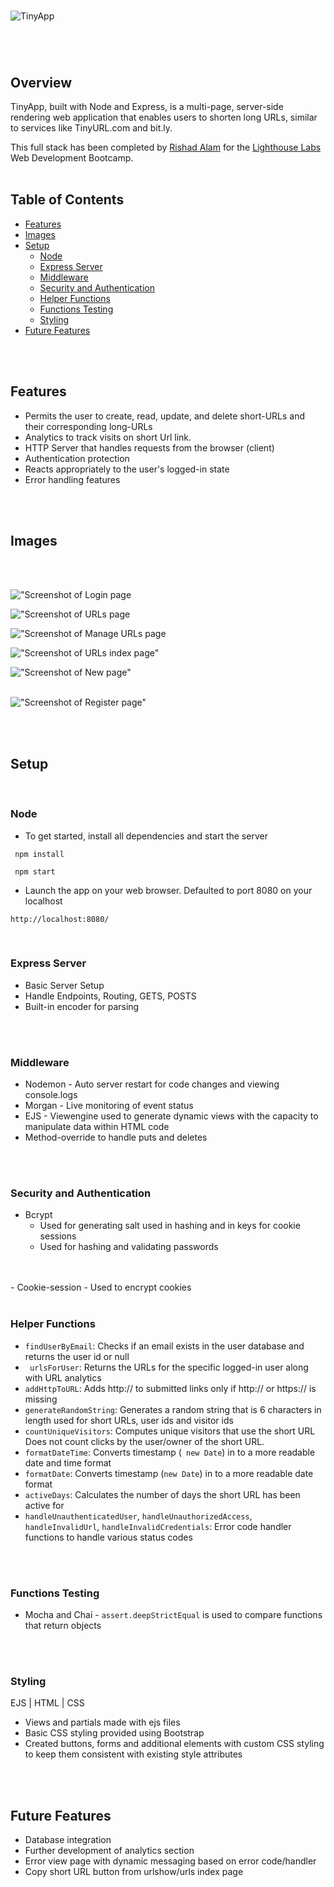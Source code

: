 
<br>

![TinyApp](https://github.com/rishadsanian/tinyapp/assets/77033627/f326b8b0-6657-46bd-9d85-dc1b25469624)


# 
<br>

## Overview

TinyApp, built with Node and Express, is a multi-page, server-side rendering web application that enables users to shorten long URLs, similar to services like TinyURL.com and bit.ly. 

This full stack has been completed by [Rishad Alam](https://github.com/rishadsanian) for the [Lighthouse Labs](https://www.lighthouselabs.ca/) Web Development Bootcamp.
<br>
<br>

## Table of Contents


- [Features](#features)
- [Images](#images)
- [Setup](#setup)
  - [Node](#node)
  - [Express Server](#express-server)
  - [Middleware](#middleware)
  - [Security and Authentication](#security-and-authentication)
  - [Helper Functions](#helper-functions)
  - [Functions Testing](#functions-testing)
  - [Styling](#styling)
- [Future Features](#future-features)
<br>
<br>

## Features
- Permits the user to create, read, update, and delete short-URLs and their corresponding long-URLs
- Analytics to track visits on short Url link.
- HTTP Server that handles requests from the browser (client)
- Authentication protection
- Reacts appropriately to the user's logged-in state
- Error handling features
<br>
<br>

## Images
<br>
<br>


!["Screenshot of Login page](https://github.com/rishadsanian/tinyapp/blob/master/docs/image-login.png?raw=true)
<br>

!["Screenshot of URLs page](https://github.com/rishadsanian/tinyapp/blob/master/docs/image-urls.png?raw=true)
<br>

!["Screenshot of Manage URLs page](https://github.com/rishadsanian/tinyapp/blob/master/docs/manageURL.png?raw=true)
<br>

!["Screenshot of URLs index page"](https://github.com/rishadsanian/tinyapp/blob/master/docs/urls_page.png?raw=true)
<br>

!["Screenshot of New page"](https://github.com/rishadsanian/tinyapp/assets/77033627/8450a3ea-8bf0-43c2-b1d0-34d54257114c)\
<br>

!["Screenshot of Register page"](https://github.com/rishadsanian/tinyapp/blob/master/docs/image-register.png?raw=true)

<br>
<br>

## Setup

<br>

### Node 
- To get started, install all dependencies and start the server
```console
 npm install
 ```
```console
 npm start
 ```
- Launch the app on your web browser. Defaulted to port 8080 on your localhost
``` url
http://localhost:8080/
```
 <br>
 
### Express Server
 
   - Basic Server Setup
   - Handle Endpoints, Routing, GETS, POSTS
   - Built-in encoder for parsing
<br>
<br>

### Middleware
  - Nodemon - Auto server restart for code changes and viewing console.logs
  - Morgan - Live monitoring of event status
  - EJS  - Viewengine used to generate dynamic views with the capacity to manipulate data within HTML code
  - Method-override to handle puts and deletes
<br>
<br>

### Security and Authentication
- Bcrypt 
  - Used for generating salt used in hashing and in keys for cookie sessions
  - Used for hashing and validating passwords
<br>
<Br>
- Cookie-session - Used to encrypt cookies
<br>
<br> 

### Helper Functions
  - ``` findUserByEmail ```: Checks if an email exists in the user database and returns the user id or null
  - ``` urlsForUser```: Returns the URLs for the specific logged-in user along with URL analytics
  - ```addHttpToURL```: Adds http:// to submitted links only if http:// or https:// is missing
  - ```generateRandomString```: Generates a random string that is 6 characters in length used for short URLs, user ids and visitor ids
  - ```countUniqueVisitors```: Computes unique visitors that use the short URL Does not count clicks by the user/owner of the short URL.
  - ```formatDateTime```: Converts timestamp (``` new Date```) in to a more readable date and time format
  - ```formatDate```: Converts timestamp (```new Date```) in to a more readable date format
  - ```activeDays```: Calculates the number of days the short URL has been active for
  - ```handleUnauthenticatedUser```,
  ```handleUnauthorizedAccess```,
  ```handleInvalidUrl```,
  ```handleInvalidCredentials```: Error code handler functions to handle various status codes
<br>
<br>

### Functions Testing
- Mocha and Chai  - ```assert.deepStrictEqual``` is used to compare functions that return objects
<br>
<br>

### Styling 
EJS | HTML | CSS
- Views and partials made with ejs files
-  Basic CSS styling provided using Bootstrap 
- Created buttons, forms and additional elements with custom CSS styling to keep them consistent with existing style attributes
<br>
<br>

## Future Features
- Database integration
- Further development of analytics section
- Error view page with dynamic messaging based on error code/handler
- Copy short URL button from urlshow/urls index page
